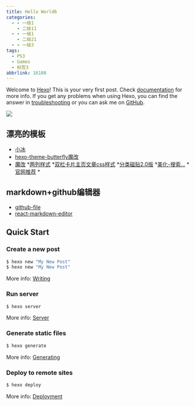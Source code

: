 ```yaml
---
title: Hello World6
categories:
  - - 一级1
    - 二级11
  - - 一级1
    - 二级21
  - - 一级3
tags:
  - PS3
  - Games
  - 标签3
abbrlink: 16108
---
```

Welcome to [Hexo](https://hexo.io/)! This is your very first post. Check [documentation](https://hexo.io/docs/) for more info. If you get any problems when using Hexo, you can find the answer in [troubleshooting](https://hexo.io/docs/troubleshooting.html) or you can ask me on [GitHub](https://github.com/hexojs/hexo/issues).

 ![](https://s3.ax1x.com/2020/12/24/rcbS6s.png)

## 漂亮的模板
* [小冰](https://zfe.space/)
* [hexo-theme-butterfly魔改](https://yangchaoyi.vip/)
* [魔改](https://yangchaoyi.vip/)
*[两列样式](https://github.com/6616/Butterfly-double-row-display)
*[双栏卡片主页文章css样式](https://zfe.space/post/52914.html)
*[分类磁贴2.0版](https://zfe.space/post/43636.html)
*[美化-搜索...](http://soultop.top/2020/04/19/Butterfly-%E4%B8%BB%E9%A2%98%E7%BE%8E%E5%8C%96/)
*[官网推荐](https://butterfly.js.org/posts/7670b080/)
*[]()

## markdown+github编辑器
* [github-file](https://www.npmjs.com/package/github-file)
* [react-markdown-editor](https://harrychen0506.github.io/react-markdown-editor-lite/)


## Quick Start

### Create a new post

``` bash
$ hexo new "My New Post"
$ hexo new "My New Post"
```

More info: [Writing](https://hexo.io/docs/writing.html)

### Run server

``` bash
$ hexo server
```

More info: [Server](https://hexo.io/docs/server.html)

### Generate static files

``` bash
$ hexo generate
```

More info: [Generating](https://hexo.io/docs/generating.html)

### Deploy to remote sites

``` bash
$ hexo deploy
```

More info: [Deployment](https://hexo.io/docs/one-command-deployment.html)
